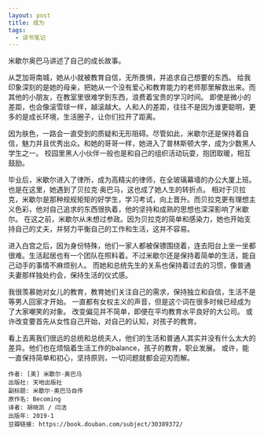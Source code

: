 ```yaml
---
layout: post
title: 成为
tags:
  - 读书笔记
---
```




米歇尔奥巴马讲述了自己的成长故事。

从芝加哥南城，她从小就被教育自信，无所畏惧，并追求自己想要的东西。
给我印象深刻的是她的母亲，把她从一个没有爱心和教育能力的老师那里解救出来。而其他的小朋友，在教室里很难学到东西，浪费着宝贵的学习时间。
即使是微小的差距，也会像滚雪球一样，越滚越大。人和人的差距，往往不是因为谁更聪明，更多的是成长环境，生活圈子，让你们拉开了距离。

因为肤色，一路会一直受到的质疑和无形阻碍。尽管如此，米歇尔还是保持着自信，魅力并且优秀出众。和她的哥哥一样，她进入了普林斯顿大学，成为少数黑人学生之一。
校园里黑人小伙伴一般也是和自己的组织活动玩耍，抱团取暖，相互鼓励。

毕业后，米歇尔进入了律所，成为高精尖的律师，在全玻璃幕墙的办公大厦上班。也是在这里，她遇到了贝拉克·奥巴马，这也成了她人生的转折点。
相对于贝拉克，米歇尔是那种规规矩矩的好学生，学习考试，向上晋升。而贝拉克更有理想主义色彩，他对自己追求的东西很执着，他的坚持和成熟的思想也深深影响了米歇尔。
在这之前，米歇尔从未想过参政。因为贝拉克的简单和感染力，她也开始支持自己的丈夫，并努力平衡自己的工作和生活，这并不容易。

进入白宫之后，因为身份特殊，他们一家人都被保镖围绕着，连去阳台上坐一坐都很难。生活起居也有一个团队在照料着。不过米歇尔还是保持着简单的生活，能自己动手的事情不麻烦别人。
而她和总统先生的关系也保持着过去的习惯，像普通夫妻那样独处约会，保持生活的仪式感。

我很羡慕她对女儿的教育，教育她们关注自己的需求，保持独立和自信，生活不是等男人回家才开始。
一直都有女权主义的声音，但是这个词在很多时候已经成为了大家嘲笑的对象。
改变偏见并不简单，即便在平均教育水平良好的大公司。
或许改变要首先从女性自己开始，对自己的认知，对孩子的教育。

看上去离我们很远的总统和总统夫人，他们的生活和普通人其实并没有什么太大的差异。他们也在烦恼着生活工作的balance，孩子的教育，职业发展。
或许，能一直保持简单和初心，坚持原则，一切问题就都会迎刃而解。


```
作者: [美] 米歇尔·奥巴马 
出版社: 天地出版社
副标题: 米歇尔·奥巴马自传
原作名: Becoming
译者: 胡晓凯 / 闫洁 
出版年: 2019-1
豆瓣链接: https://book.douban.com/subject/30389372/
```
